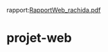 rapport:[RapportWeb_rachida.pdf](https://github.com/RachidaTanassat/projet-web/files/11587453/RapportWeb_rachida.pdf)

# projet-web
